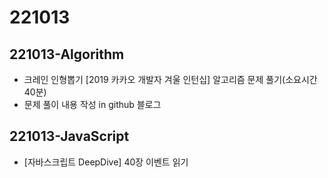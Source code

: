 # 221013

## 221013-Algorithm

- 크레인 인형뽑기 [2019 카카오 개발자 겨울 인턴십] 알고리즘 문제 풀기(소요시간 40분)
- 문제 풀이 내용 작성 in github 블로그

## 221013-JavaScript

- [자바스크립트 DeepDive] 40장 이벤트 읽기

